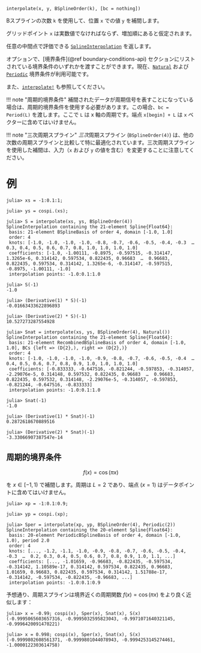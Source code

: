 ```
interpolate(x, y, BSplineOrder(k), [bc = nothing])
```

Bスプラインの次数 `k` を使用して、位置 `x` での値 `y` を補間します。

グリッドポイント `x` は実数値でなければならず、増加順にあると仮定されます。

任意の中間点で評価できる [`SplineInterpolation`](@ref) を返します。

オプションで、[境界条件](@ref boundary-conditions-api) セクションにリストされている境界条件のいずれかを渡すことができます。現在、[`Natural`](@ref) および [`Periodic`](@ref) 境界条件が利用可能です。

また、[`interpolate!`](@ref) も参照してください。

!!! note "周期的境界条件"
    補間されたデータが周期信号を表すことになっている場合は、周期的境界条件を使用する必要があります。この場合、`bc = Period(L)` を渡します。ここで `L` は x 軸の周期です。端点 `x[begin] + L` は `x` ベクターに含めてはいけません。


!!! note "三次周期スプライン"
    *三次*周期スプライン (`BSplineOrder(4)`) は、他の次数の周期スプラインと比較して特に最適化されています。三次周期スプラインを使用した補間は、入力（`x` および `y` の値を含む）を変更することに注意してください。


# 例

```jldoctest interpolate
julia> xs = -1:0.1:1;

julia> ys = cospi.(xs);

julia> S = interpolate(xs, ys, BSplineOrder(4))
SplineInterpolation containing the 21-element Spline{Float64}:
 basis: 21-element BSplineBasis of order 4, domain [-1.0, 1.0]
 order: 4
 knots: [-1.0, -1.0, -1.0, -1.0, -0.8, -0.7, -0.6, -0.5, -0.4, -0.3  …  0.3, 0.4, 0.5, 0.6, 0.7, 0.8, 1.0, 1.0, 1.0, 1.0]
 coefficients: [-1.0, -1.00111, -0.8975, -0.597515, -0.314147, 1.3265e-6, 0.314142, 0.597534, 0.822435, 0.96683  …  0.96683, 0.822435, 0.597534, 0.314142, 1.3265e-6, -0.314147, -0.597515, -0.8975, -1.00111, -1.0]
 interpolation points: -1.0:0.1:1.0

julia> S(-1)
-1.0

julia> (Derivative(1) * S)(-1)
-0.01663433622896893

julia> (Derivative(2) * S)(-1)
10.527273287554928

julia> Snat = interpolate(xs, ys, BSplineOrder(4), Natural())
SplineInterpolation containing the 21-element Spline{Float64}:
 basis: 21-element RecombinedBSplineBasis of order 4, domain [-1.0, 1.0], BCs {left => (D{2},), right => (D{2},)}
 order: 4
 knots: [-1.0, -1.0, -1.0, -1.0, -0.9, -0.8, -0.7, -0.6, -0.5, -0.4  …  0.4, 0.5, 0.6, 0.7, 0.8, 0.9, 1.0, 1.0, 1.0, 1.0]
 coefficients: [-0.833333, -0.647516, -0.821244, -0.597853, -0.314057, -2.29076e-5, 0.314148, 0.597532, 0.822435, 0.96683  …  0.96683, 0.822435, 0.597532, 0.314148, -2.29076e-5, -0.314057, -0.597853, -0.821244, -0.647516, -0.833333]
 interpolation points: -1.0:0.1:1.0

julia> Snat(-1)
-1.0

julia> (Derivative(1) * Snat)(-1)
0.2872618670889516

julia> (Derivative(2) * Snat)(-1)
-3.33066907387547e-14

```

## 周期的境界条件

$$
f(x) = \cos(πx)
$$

を $x ∈ [-1, 1)$ で補間します。周期は $L = 2$ であり、端点 ($x = 1$) はデータポイントに含めてはいけません。

```jldoctest interpolate
julia> xp = -1:0.1:0.9;

julia> yp = cospi.(xp);

julia> Sper = interpolate(xp, yp, BSplineOrder(4), Periodic(2))
SplineInterpolation containing the 20-element Spline{Float64}:
 basis: 20-element PeriodicBSplineBasis of order 4, domain [-1.0, 1.0), period 2.0
 order: 4
 knots: [..., -1.2, -1.1, -1.0, -0.9, -0.8, -0.7, -0.6, -0.5, -0.4, -0.3  …  0.2, 0.3, 0.4, 0.5, 0.6, 0.7, 0.8, 0.9, 1.0, 1.1, ...]
 coefficients: [..., -1.01659, -0.96683, -0.822435, -0.597534, -0.314142, 1.10589e-17, 0.314142, 0.597534, 0.822435, 0.96683, 1.01659, 0.96683, 0.822435, 0.597534, 0.314142, 1.51788e-17, -0.314142, -0.597534, -0.822435, -0.96683, ...]
 interpolation points: -1.0:0.1:0.9
```

予想通り、周期スプラインは境界近くの周期関数 $f(x) = \cos(πx)$ をより良く近似します：

```jldoctest interpolate
julia> x = -0.99; cospi(x), Sper(x), Snat(x), S(x)
(-0.9995065603657316, -0.9995032595823043, -0.9971071640321145, -0.9996420091470221)

julia> x = 0.998; cospi(x), Sper(x), Snat(x), S(x)
(-0.9999802608561371, -0.9999801044078943, -0.9994253145274461, -1.0000122303614758)
```
